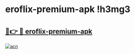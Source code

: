 # eroflix-premium-apk !h3mg3

# <h2><a href="https://b8vpex.esa.edu.pl?title=eroflix-premium-apk&ref=h3mg3">🔗👉 🔴 eroflix-premium-apk</a></h2>

[![acn](https://github.com/user-attachments/assets/0f9c940e-d8b0-45ae-aac7-cd30a18b3e1c)](https://b8vpex.esa.edu.pl?title=eroflix-premium-apk&ref=h3mg3)

